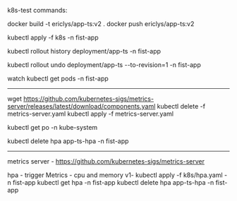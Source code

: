 k8s-test commands:

docker build -t ericlys/app-ts:v2 .
docker push ericlys/app-ts:v2

kubectl apply -f k8s -n fist-app

kubectl rollout history deployment/app-ts -n fist-app

kubectl rollout undo deployment/app-ts --to-revision=1 -n fist-app

watch kubectl get pods -n fist-app

---
wget https://github.com/kubernetes-sigs/metrics-server/releases/latest/download/components.yaml
kubectl delete -f metrics-server.yaml
kubectl apply -f metrics-server.yaml

kubectl get po -n kube-system

kubectl delete hpa app-ts-hpa -n fist-app

---
metrics server -
https://github.com/kubernetes-sigs/metrics-server

hpa - trigger
Metrics - cpu and memory 
v1- kubectl apply -f k8s/hpa.yaml  -n fist-app
kubectl get hpa -n fist-app
kubectl delete hpa app-ts-hpa -n fist-app